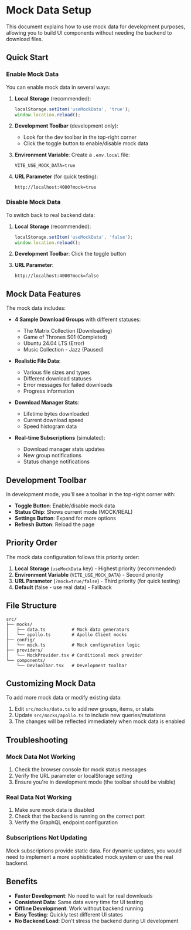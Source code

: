 # Mock Data Setup

This document explains how to use mock data for development purposes, allowing you to build UI components without needing the backend to download files.

## Quick Start

### Enable Mock Data

You can enable mock data in several ways:

1. **Local Storage** (recommended):
   ```javascript
   localStorage.setItem('useMockData', 'true');
   window.location.reload();
   ```

2. **Development Toolbar** (development only):
   - Look for the dev toolbar in the top-right corner
   - Click the toggle button to enable/disable mock data

3. **Environment Variable**:
   Create a `.env.local` file:
   ```
   VITE_USE_MOCK_DATA=true
   ```

4. **URL Parameter** (for quick testing):
   ```
   http://localhost:4000?mock=true
   ```

### Disable Mock Data

To switch back to real backend data:

1. **Local Storage** (recommended):
   ```javascript
   localStorage.setItem('useMockData', 'false');
   window.location.reload();
   ```

2. **Development Toolbar**: Click the toggle button

3. **URL Parameter**:
   ```
   http://localhost:4000?mock=false
   ```

## Mock Data Features

The mock data includes:

- **4 Sample Download Groups** with different statuses:
  - The Matrix Collection (Downloading)
  - Game of Thrones S01 (Completed)
  - Ubuntu 24.04 LTS (Error)
  - Music Collection - Jazz (Paused)

- **Realistic File Data**:
  - Various file sizes and types
  - Different download statuses
  - Error messages for failed downloads
  - Progress information

- **Download Manager Stats**:
  - Lifetime bytes downloaded
  - Current download speed
  - Speed histogram data

- **Real-time Subscriptions** (simulated):
  - Download manager stats updates
  - New group notifications
  - Status change notifications

## Development Toolbar

In development mode, you'll see a toolbar in the top-right corner with:

- **Toggle Button**: Enable/disable mock data
- **Status Chip**: Shows current mode (MOCK/REAL)
- **Settings Button**: Expand for more options
- **Refresh Button**: Reload the page

## Priority Order

The mock data configuration follows this priority order:

1. **Local Storage** (`useMockData` key) - Highest priority (recommended)
2. **Environment Variable** (`VITE_USE_MOCK_DATA`) - Second priority  
3. **URL Parameter** (`?mock=true/false`) - Third priority (for quick testing)
4. **Default** (false - use real data) - Fallback

## File Structure

```
src/
├── mocks/
│   ├── data.ts          # Mock data generators
│   └── apollo.ts        # Apollo Client mocks
├── config/
│   └── mock.ts          # Mock configuration logic
├── providers/
│   └── MockProvider.tsx # Conditional mock provider
└── components/
    └── DevToolbar.tsx   # Development toolbar
```

## Customizing Mock Data

To add more mock data or modify existing data:

1. Edit `src/mocks/data.ts` to add new groups, items, or stats
2. Update `src/mocks/apollo.ts` to include new queries/mutations
3. The changes will be reflected immediately when mock data is enabled

## Troubleshooting

### Mock Data Not Working

1. Check the browser console for mock status messages
2. Verify the URL parameter or localStorage setting
3. Ensure you're in development mode (the toolbar should be visible)

### Real Data Not Working

1. Make sure mock data is disabled
2. Check that the backend is running on the correct port
3. Verify the GraphQL endpoint configuration

### Subscriptions Not Updating

Mock subscriptions provide static data. For dynamic updates, you would need to implement a more sophisticated mock system or use the real backend.

## Benefits

- **Faster Development**: No need to wait for real downloads
- **Consistent Data**: Same data every time for UI testing
- **Offline Development**: Work without backend running
- **Easy Testing**: Quickly test different UI states
- **No Backend Load**: Don't stress the backend during UI development
